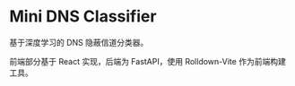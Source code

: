 # Mini DNS Classifier

基于深度学习的 DNS 隐蔽信道分类器。

前端部分基于 React 实现，后端为 FastAPI，使用 Rolldown-Vite 作为前端构建工具。

